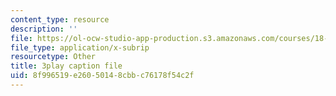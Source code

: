 ```yaml
---
content_type: resource
description: ''
file: https://ol-ocw-studio-app-production.s3.amazonaws.com/courses/18-03sc-differential-equations-fall-2011/8f996519e26050148cbbc76178f54c2f_qZHseRxAWZ8.vtt
file_type: application/x-subrip
resourcetype: Other
title: 3play caption file
uid: 8f996519-e260-5014-8cbb-c76178f54c2f
---
```

